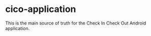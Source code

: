 # cico-application
This is the main source of truth for the Check In Check Out Android application.
